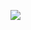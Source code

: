 <div align="right">

![](https://komarev.com/ghpvc/?username=mountiv)

</div>

<div align="center" style="display:none;">

<img src="https://skillicons.dev/icons?i=angular,react,vue,redux,rxjs,graphql,nodejs,express,nest,laravel,py,django,java,spring,flutter,prisma,mysql,postgresql,mongodb,redis,dynamodb,git,jenkins,docker,kubernetes,aws&perline=12" alt="Technologies" width="100%"/>

</div>
